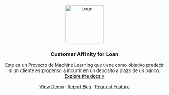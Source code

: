 <!-- PROJECT LOGO -->
<br />
<br />
<br />
<div align="center">
  <a href="https://github.com/othneildrew/Best-README-Template">
    <img src="images/robot.png" alt="Logo" width="120" height="120">
  </a>

  <h3 align="center">Customer Affinity for Loan</h3>

  <p align="center">
    Este es un Proyecto de Machine Learning que tiene como objetivo predecir 
    si un cliente es propenso a incurrir en un deposito a plazo de un banco. 
    <br />
    <a href="https://github.com/othneildrew/Best-README-Template"><strong>Explore the docs »</strong></a>
    <br />
    <br />
    <a href="https://github.com/othneildrew/Best-README-Template">View Demo</a>
    ·
    <a href="https://github.com/othneildrew/Best-README-Template/issues">Report Bug</a>
    ·
    <a href="https://github.com/othneildrew/Best-README-Template/issues">Request Feature</a>
  </p>
</div>
